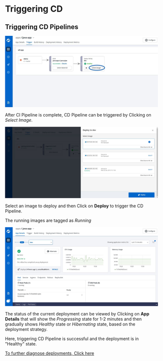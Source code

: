 # Triggering CD

## Triggering CD Pipelines

![](../../.gitbook/assets/trigger-select-image.jpg)

After CI Pipeline is complete, CD Pipeline can be triggered by Clicking on _Select Image_.

![](../../.gitbook/assets/cd-deploy-console.jpg)

Select an image to deploy and then Click on **Deploy** to trigger the CD Pipeline.

The running images are tagged as _Running_

![](../../.gitbook/assets/tri_cd5%20%281%29.jpg)

The status of the current deployment can be viewed by Clicking on **App Details** that will show the _Progressing_ state for 1-2 minutes and then gradually shows _Healthy_ state or _Hibernating_ state, based on the deployment strategy.

Here, triggering CD Pipeline is successful and the deployment is in "Healthy" state.

[To further diagnose deployments, Click here](../debugging-deployment-and-monitoring.md)

